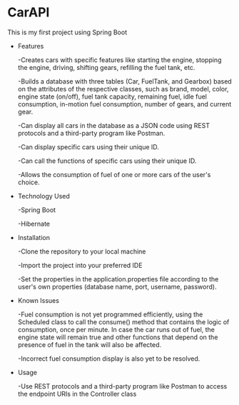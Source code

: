 # CarAPI
This is my first project using Spring Boot

 - Features

    -Creates cars with specific features like starting the engine, stopping the engine, driving, shifting gears, refilling the fuel tank, etc.
    
    -Builds a database with three tables (Car, FuelTank, and Gearbox) based on the attributes of the respective classes, 
     such as brand, model, color, engine state (on/off), fuel tank capacity, remaining fuel, idle fuel consumption, in-motion fuel consumption,
     number of gears, and current gear.
     
    -Can display all cars in the database as a JSON code using REST protocols and a third-party program like Postman.
   
    -Can display specific cars using their unique ID.
    
    -Can call the functions of specific cars using their unique ID.
    
    -Allows the consumption of fuel of one or more cars of the user's choice.

- Technology Used

    -Spring Boot
    
    -Hibernate

- Installation

    -Clone the repository to your local machine
    
    -Import the project into your preferred IDE
    
    -Set the properties in the application.properties file according to the user's own properties (database name, port, username, password).
    
    
- Known Issues
  
   -Fuel consumption is not yet programmed efficiently, using the Scheduled class to call the consume() method that contains the logic of consumption, once per minute.
    In case the car runs out of fuel, the engine state will remain true and other functions that depend on the presence of fuel in the tank will also be affected.
    
   -Incorrect fuel consumption display is also yet to be resolved.
   
 - Usage
 
   -Use REST protocols and a third-party program like Postman to access the endpoint URIs in the Controller class
